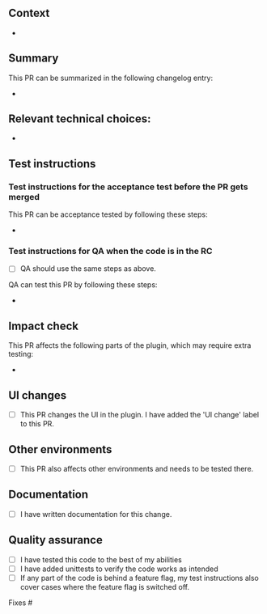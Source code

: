 ## Context
<!--
What do we want to achieve with this PR? Why did we write this code?
-->

*

## Summary

<!--
Attach one of the following labels to the PR: `changelog: bugfix`, `changelog: enhancement`, `changelog: other`, `changelog: non-user-facing`.
If the changelog item is a bugfix, please use the following sentence structure: Fixes a bug where ... would ... (when ...).
If the changelog item is meant for the changelog of another add-on, start your changelog item with the name of that add-on's repo between square brackets, for example: * [wordpress-seo-premium] Fixes a bug where ....
If the changelog items is meant for the changelog of a javascript package, specify between square brackets in which package changelog the item should be included, for example: * [@yoast/components] Fixes a bug where ....
If the same changelog item is applicable to multiple changelogs/add-ons, add a separate changelog item for all of them.
-->
This PR can be summarized in the following changelog entry:

*

## Relevant technical choices:

*

## Test instructions
<!--
Please follow these guidelines when creating test instructions:
- Please provide step-by-step instructions how to reproduce the issue, if applicable.
- Write step-by-step test instructions aimed at non-tech-savvy users, even if the PR is not user-facing.
-->
### Test instructions for the acceptance test before the PR gets merged
This PR can be acceptance tested by following these steps:

*


### Test instructions for QA when the code is in the RC
<!--
Sometimes some steps from the test instructions for the acceptance test aren't relevant anymore once the code has been merged or the feature is complete. If that is the case, do not check the checkbox below.
QA is our Quality Assurance team. The RC is the release candidate zip that is tested before a release 
-->

* [ ] QA should use the same steps as above.

<!--
If the above checkbox has not been checked, write down all steps QA should take to test this PR, not only the difference with the acceptance test steps. If QA should use the test instructions specified on the epic, paste a link to the relevant comment on the epic.
-->
QA can test this PR by following these steps:

*

## Impact check
<!--
Sometimes PRs have a bigger impact than is suggested in the user-facing changes. In such cases,
additional (regression) testing might be necessary. To make it clear what parts might need additional testing, please outline which parts of the plugin have been impacted by this PR.
-->
This PR affects the following parts of the plugin, which may require extra testing:

*

## UI changes

* [ ] This PR changes the UI in the plugin. I have added the 'UI change' label to this PR.

## Other environments

* [ ] This PR also affects other environments and needs to be tested there.

## Documentation

* [ ] I have written documentation for this change.

## Quality assurance

* [ ] I have tested this code to the best of my abilities
* [ ] I have added unittests to verify the code works as intended
* [ ] If any part of the code is behind a feature flag, my test instructions also cover cases where the feature flag is switched off.

Fixes #
